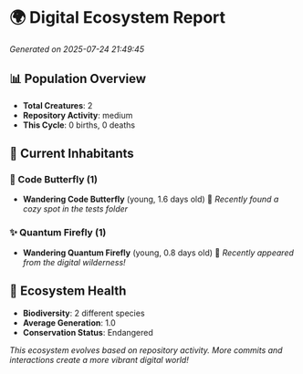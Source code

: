 # 🌍 Digital Ecosystem Report
*Generated on 2025-07-24 21:49:45*

## 📊 Population Overview
- **Total Creatures**: 2
- **Repository Activity**: medium
- **This Cycle**: 0 births, 0 deaths

## 👥 Current Inhabitants

### 🦋 Code Butterfly (1)
- **Wandering Code Butterfly** (young, 1.6 days old) 💚
  *Recently found a cozy spot in the tests folder*

### ✨ Quantum Firefly (1)
- **Wandering Quantum Firefly** (young, 0.8 days old) 💚
  *Recently appeared from the digital wilderness!*

## 🔬 Ecosystem Health
- **Biodiversity**: 2 different species
- **Average Generation**: 1.0
- **Conservation Status**: Endangered

*This ecosystem evolves based on repository activity. More commits and interactions create a more vibrant digital world!*